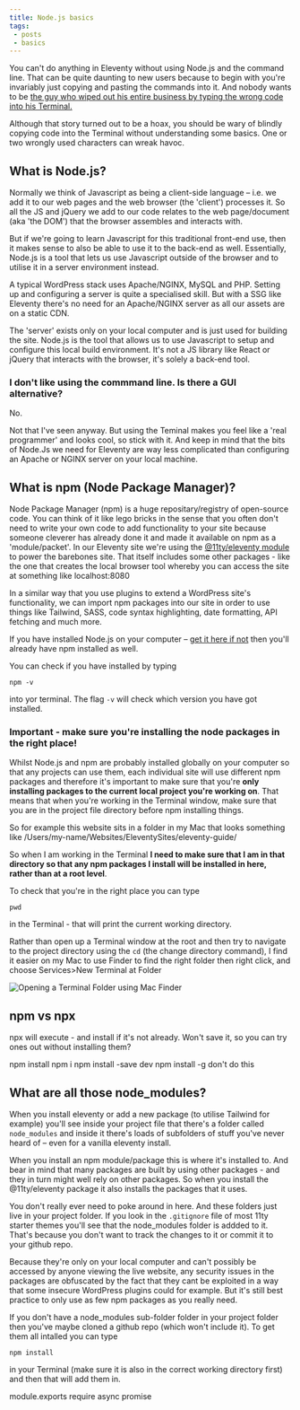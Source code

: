 ```yaml
---
title: Node.js basics
tags: 
 - posts
 - basics
---
```


You can't do anything in Eleventy without using Node.js and the command line. That can be quite daunting to new users because to begin with you're invariably just copying and pasting the commands into it. And nobody wants to be [the guy who wiped out his entire business by typing the wrong code into his Terminal.](https://www.independent.co.uk/life-style/gadgets-and-tech/news/man-accidentally-deletes-his-entire-company-one-line-bad-code-a6984256.html)

Although that story turned out to be a hoax, you should be wary of blindly copying code into the Terminal without understanding some basics. One or two wrongly used characters can wreak havoc.


## What is Node.js?
Normally we think of Javascript as being a client-side language – i.e. we add it to our web pages and the web browser (the 'client') processes it. So all the JS and jQuery we add to our code relates to the web page/document (aka 'the DOM') that the browser assembles and interacts with. 

But if we're going to learn Javascript for this traditional front-end use, then it makes sense to also be able to use it to the back-end as well. Essentially, Node.js is a tool that lets us use Javascript outside of the browser and to utilise it in a server environment instead.

A typical WordPress stack uses Apache/NGINX, MySQL and PHP. Setting up and configuring a server is quite a specialised skill. But with a SSG like Eleventy there's no need for an Apache/NGINX server as all our assets are on a static CDN.

The 'server' exists only on your local computer and is just used for building the site. Node.js is the tool that allows us to use Javascript to setup and configure this local build environment. It's not a JS library like React or jQuery that interacts with the browser, it's solely a back-end tool.


### I don't like using the commmand line. Is there a GUI alternative?
No.

Not that I've seen anyway. But using the Teminal makes you feel like a 'real programmer' and looks cool, so stick with it. And keep in mind that the bits of Node.Js we need for Eleventy are way less complicated than configuring an Apache or NGINX server on your local machine.

## What is npm (Node Package Manager)?

Node Package Manager (npm) is a huge repositary/registry of open-source code. You can think of it like lego bricks in the sense that you often don't need to write your own code to add functionality to your site because someone cleverer has already done it and made it available on npm as a 'module/packet'. In our Eleventy site we're using the [@11ty/eleventy module](#https://www.npmjs.com/package/@11ty/eleventy) to power the barebones site. That itself includes some other packages - like the one that creates the local browser tool whereby you can access the site at something like localhost:8080

In a similar way that you use plugins to extend a WordPress site's functionality, we can import npm packages into our site in order to use things like Tailwind, SASS, code syntax highlighting, date formatting, API fetching and much more.

If you have installed Node.js on your computer – [get it here if not](#https://nodejs.org) then you'll already have npm installed as well.

You can check if you have installed by typing

```
npm -v
```
into yor terminal. The flag `-v` will check which version you have got installed.

### Important - make sure you're installing the node packages in the right place!

Whilst Node.js and npm are probably installed globally on your computer so that any projects can use them, each individual site will use different npm packages and therefore it's important to make sure that you're **only installing packages to the current local project you're working on**. That means that when you're working in the Terminal window, make sure that you are in the project file directory before npm installing things.

So for example this website sits in a folder in my Mac that looks something like /Users/my-name/Websites/EleventySites/eleventy-guide/

So when I am working in the Terminal **I need to make sure that I am in that directory so that any npm packages I install will be installed in here, rather than at a root level**.

To check that you're in the right place you can type  
```
pwd
```
in the Terminal - that will print the current working directory.

Rather than open up a Terminal window at the root and then try to navigate to the project directory using the `cd` (the change directory command), I find it easier on my Mac to use Finder to find the right folder then right click, and choose Services>New Terminal at Folder

![Opening a Terminal Folder using Mac Finder](https://p67.p3.n0.cdn.getcloudapp.com/items/WnulbjjQ/Screenshot%202020-12-07%20at%2013.29.52.png?v=65bdb64bb6bb5b335c0e8f439f9fe532)




## npm vs npx
npx will execute - and install if it's not already. Won't save it, so you can try ones out without installing them?

npm install <package name>
npm i <package name>
npm install <package name> -save dev
npm install <package name> -g don't do this

## What are all those node_modules?
When you install eleventy or add a new package (to utilise Tailwind for example) you'll see inside your project file that there's a folder called `node_modules` and inside it there's loads of subfolders of stuff you've never heard of – even for a vanilla eleventy install.

When you install an npm module/package this is where it's installed to. And bear in mind that many packages are built by using other packages - and they in turn might well rely on other packages. So when you install the @11ty/eleventy package it also installs the packages that it uses.

You don't really ever need to poke around in here. And these folders just live in your project folder. If you look in the `.gitignore` file of most 11ty starter themes you'll see that the node_modules folder is addded to it. That's because you don't want to track the changes to it or commit it to your github repo.

Because they're only on your local computer and can't possibly be accessed by anyone viewing the live website, any security issues in the packages are obfuscated by the fact that they cant be exploited in a way that some insecure WordPress plugins could for example. But it's still best practice to only use as few npm packages as you really need.

If you don't have a node_modules sub-folder folder in your project folder then you've maybe cloned a github repo (which won't include it). To get them all intalled you can type

```
npm install
```
in your Terminal (make sure it is also in the correct working directory first) and then that will add them in.


module.exports
require
async
promise


